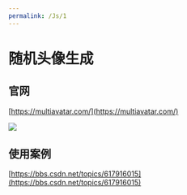 ```yaml
---
permalink: /Js/1
---
```

# 随机头像生成
## 官网
[https://multiavatar.com/](https://multiavatar.com/)

![](http://cdn.qiniu.liyansheng.top/img/20240715163419.png)

## 使用案例
[https://bbs.csdn.net/topics/617916015](https://bbs.csdn.net/topics/617916015)
